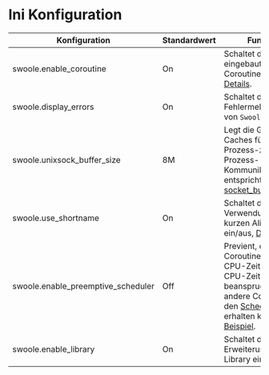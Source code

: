 # Ini Konfiguration

Konfiguration | Standardwert | Funktion
---|---|---
swoole.enable_coroutine | On | Schaltet die eingebauten Coroutine ein/aus, [Details](/server/setting?id=enable_coroutine).
swoole.display_errors | On | Schaltet die Fehlermeldungen von `Swoole` ein/aus.
swoole.unixsock_buffer_size | 8M | Legt die Größe des Caches für die Prozess-zu-Prozess-Kommunikation fest, entspricht [socket_buffer_size](/server/setting?id=socket_buffer_size).
swoole.use_shortname | On | Schaltet die Verwendung von kurzen Aliassen ein/aus, [Details](/other/alias?id=Coroutine-Short-Name).
swoole.enable_preemptive_scheduler | Off | Previent, dass einige Coroutine zu lange CPU-Zeit (10ms CPU-Zeit) beanspruchen und andere Coroutine den [Scheduler](/coroutine?id=Coroutine-Scheduler) nicht erhalten können, [Beispiel](https://github.com/swoole/swoole-src/tree/master/tests/swoole_coroutine_scheduler/preemptive).
swoole.enable_library | On | Schaltet die Erweiterungsinternen Library ein/aus.
